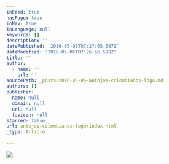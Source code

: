```yaml
---
inFeed: true
hasPage: true
inNav: true
inLanguage: null
keywords: []
description: ''
datePublished: '2016-05-05T07:27:05.687Z'
dateModified: '2016-05-05T07:26:56.598Z'
title: ''
author:
  - name: ''
    url: ''
sourcePath: _posts/2016-05-05-antojos-colombianos-logo.md
authors: []
publisher:
  name: null
  domain: null
  url: null
  favicon: null
starred: false
url: antojos-colombianos-logo/index.html
_type: Article

---
```

![](https://the-grid-user-content.s3-us-west-2.amazonaws.com/3f5aa79d-2c68-4591-b973-86409f7a40b2.jpg)